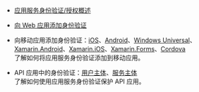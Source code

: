 + [应用服务身份验证/授权概述](../articles/app-service/app-service-authentication-overview.md)

+ [向 Web 应用添加身份验证](../articles/app-service-web/app-service-web-get-started-2.md#authenticate-your-users)

+ 向移动应用添加身份验证：[iOS][ios-get-started-users]、[Android][android-get-started-users]、[Windows Universal][windows-get-started-users]、[Xamarin.Android][xamarin-android-get-started-users]、[Xamarin.iOS][xamarin-ios-get-started-users]、[Xamarin.Forms][xamarin-forms-get-started-users]、[Cordova][cordova-get-started-users]  
了解如何将应用服务身份验证添加到移动应用。

+ API 应用中的身份验证：[用户主体](../articles/app-service-api/app-service-api-dotnet-user-principal-auth.md)、[服务主体](../articles/app-service-api/app-service-api-dotnet-service-principal-auth.md)  
了解如何使用应用服务身份验证保护 API 应用。

[android-get-started-users]: ../articles/app-service-mobile/app-service-mobile-android-get-started-users.md
[cordova-get-started-users]: ../articles/app-service-mobile/app-service-mobile-cordova-get-started-users.md
[windows-get-started-users]: ../articles/app-service-mobile/app-service-mobile-windows-store-dotnet-get-started-users.md
[xamarin-ios-get-started-users]: ../articles/app-service-mobile/app-service-mobile-xamarin-ios-get-started-users.md
[xamarin-android-get-started-users]: ../articles/app-service-mobile/app-service-mobile-xamarin-android-get-started-users.md
[ios-get-started-users]: ../articles/app-service-mobile/app-service-mobile-ios-get-started-users.md
[xamarin-forms-get-started-users]: ../articles/app-service-mobile/app-service-mobile-xamarin-forms-get-started-users.md

<!---HONumber=Mooncake_0919_2016-->
